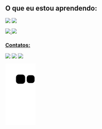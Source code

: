 
<h2> O que eu estou aprendendo:</h2>

<img src="https://cdn.jsdelivr.net/gh/devicons/devicon/icons/java/java-original.svg" whidth="40" height="40"/>  <img src="https://cdn.jsdelivr.net/gh/devicons/devicon/icons/spring/spring-original.svg" whidth="40" height="40"/>
     
            
          
<div>
<a href="https://github.com/danielLima27">
<img height="180em" src="https://github-readme-stats.vercel.app/api/top-langs/?username=danielLima27&layout=compact&langs_count=7&theme=dracula"/>
<img height="180em" src="https://github-readme-stats.vercel.app/api?username=danielLima27&show_icons=true&theme=dracula&include_all_commits=true&count_private=true"/>
</div>



<h3>Contatos:</h3>

<div>
<a href="https://www.linkedin.com/in/daniel-lima/" target="_blank"><img src="https://img.shields.io/badge/-LinkedIn-%230077B5?style=for-the-badge&logo=linkedin&logoColor=white" target="_blank"></a>
  <a href = "contatodlima27@gmail.com"><img src="https://img.shields.io/badge/-Gmail-%23333?style=for-the-badge&logo=gmail&logoColor=white" target="_blank"></a>
  <a href="https://instagram.com/daniellima.exe" target="_blank"><img src="https://img.shields.io/badge/-Instagram-%23E4405F?style=for-the-badge&logo=instagram&logoColor=white" target="_blank"></a>
  
![Snake animation](https://github.com/danielLima27/danielLima27/blob/output/github-contribution-grid-snake.svg)
  
  </div>
